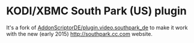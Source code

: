 # KODI/XBMC South Park (US) plugin

It's a fork of [AddonScriptorDE/plugin.video.southpark_de](https://github.com/AddonScriptorDE/plugin.video.southpark_de) to make it work with the new (early 2015) http://southpark.cc.com website.
